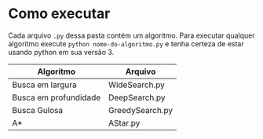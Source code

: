 # Como executar

Cada arquivo `.py` dessa pasta contém um algoritmo. Para executar qualquer algoritmo execute `python nome-do-algoritmo.py` e tenha certeza de estar usando python em sua versão 3.

| Algoritmo             | Arquivo         |
| --------------------- | --------------- |
| Busca em largura      | WideSearch.py   |
| Busca em profundidade | DeepSearch.py   |
| Busca Gulosa          | GreedySearch.py |
| A\*                   | AStar.py        |
